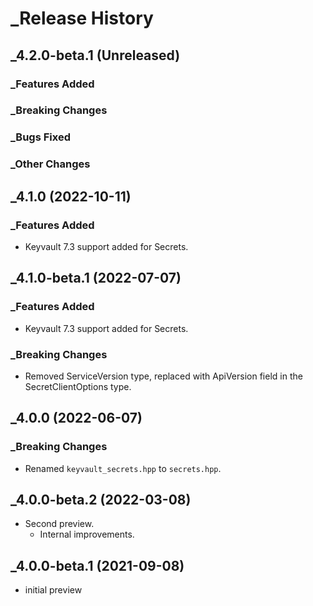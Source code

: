 # _Release History

## _4.2.0-beta.1 (Unreleased)

### _Features Added

### _Breaking Changes

### _Bugs Fixed

### _Other Changes

## _4.1.0 (2022-10-11)

### _Features Added

- Keyvault 7.3 support added for Secrets.

## _4.1.0-beta.1 (2022-07-07)

### _Features Added

- Keyvault 7.3 support added for Secrets.

### _Breaking Changes

- Removed ServiceVersion type, replaced with ApiVersion field in the SecretClientOptions type.

## _4.0.0 (2022-06-07)

### _Breaking Changes

- Renamed `keyvault_secrets.hpp` to `secrets.hpp`.

## _4.0.0-beta.2 (2022-03-08)

- Second preview.
  - Internal improvements. 

## _4.0.0-beta.1 (2021-09-08)

- initial preview
